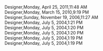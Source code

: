 ﻿Designer,Monday, April 25, 2011,11:48 AM  Designer,Monday, March 15, 2010,9:19 PM  Designer,Sunday, November 19, 2006,11:27 AM  Designer,Monday, July 5, 2004,1:21 PM  Designer,Monday, July 5, 2004,1:20 PM  Designer,Monday, July 5, 2004,1:20 PM  Designer,Monday, July 5, 2004,1:19 PM  Designer,Monday, July 5, 2004,1:19 PM